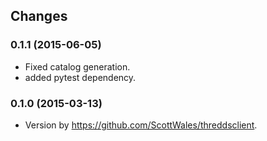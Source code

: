 Changes
-------

### 0.1.1 (2015-06-05)

* Fixed catalog generation.
* added pytest dependency.

### 0.1.0 (2015-03-13)

* Version by https://github.com/ScottWales/threddsclient.


